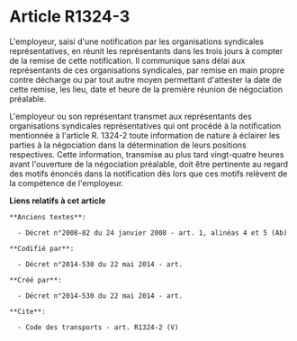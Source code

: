 # Article R1324-3

L'employeur, saisi d'une notification par les organisations syndicales représentatives, en réunit les représentants dans les
trois jours à compter de la remise de cette notification. Il communique sans délai aux représentants de ces organisations
syndicales, par remise en main propre contre décharge ou par tout autre moyen permettant d'attester la date de cette remise,
les lieu, date et heure de la première réunion de négociation préalable. 

L'employeur ou son représentant transmet aux représentants des organisations syndicales représentatives qui ont procédé à la
notification mentionnée à l'article R. 1324-2 toute information de nature à éclairer les parties à la négociation dans la
détermination de leurs positions respectives. Cette information, transmise au plus tard vingt-quatre heures avant l'ouverture
de la négociation préalable, doit être pertinente au regard des motifs énoncés dans la notification dès lors que ces motifs
relèvent de la compétence de l'employeur.

**Liens relatifs à cet article**

	**Anciens textes**:

	  - Décret n°2008-82 du 24 janvier 2008 - art. 1, alinéas 4 et 5 (Ab)

	**Codifié par**:

	  - Décret n°2014-530 du 22 mai 2014 - art.

	**Créé par**:

	  - Décret n°2014-530 du 22 mai 2014 - art.

	**Cite**:

	  - Code des transports - art. R1324-2 (V)
